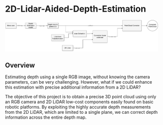 # 2D-Lidar-Aided-Depth-Estimation

![Depth Estimation Visualization](/fbd.png)

## Overview
Estimating depth using a single RGB image, without knowing the camera parameters, can be very challenging. However, what if we could enhance this estimation with precise additional information from a 2D LiDAR?

The objective of this project is to obtain a precise 3D point cloud using only an RGB camera and 2D LiDAR low-cost components easily found on basic robotic platforms. By exploiting the highly accurate depth measurements from the 2D LiDAR, which are limited to a single plane, we can correct depth information across the entire depth map.
